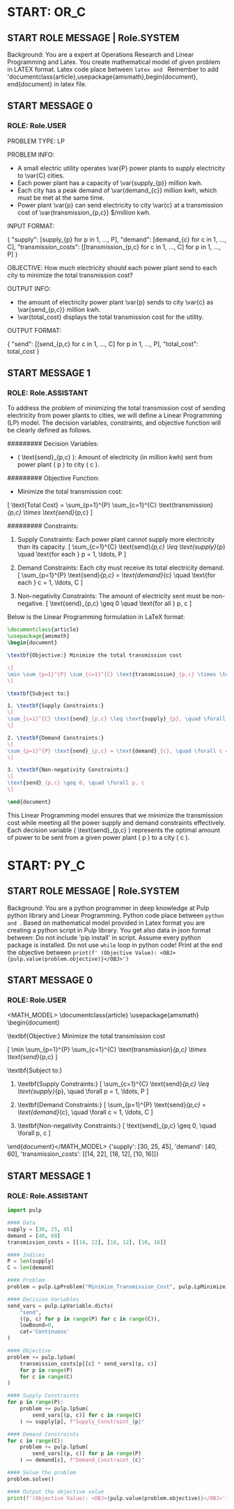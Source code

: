 # START: OR_C 
## START ROLE MESSAGE | Role.SYSTEM 
Background: You are a expert at Operations Research and Linear Programming and Latex. You create mathematical model of given problem in LATEX format. Latex code place between ```latex and ``` Remember to add 'documentclass{article},usepackage{amsmath},begin{document}, end{document} in latex file. 
## START MESSAGE 0 
### ROLE: Role.USER
<DESCRIPTION>
PROBLEM TYPE: LP

PROBLEM INFO:

- A small electric utility operates \var{P} power plants to supply electricity to \var{C} cities.
- Each power plant has a capacity of \var{supply_{p}} million kwh.
- Each city has a peak demand of \var{demand_{c}} million kwh, which must be met at the same time.
- Power plant \var{p} can send electricity to city \var{c} at a transmission cost of \var{transmission_{p,c}} $/million kwh.

INPUT FORMAT: 

{
    "supply": [supply_{p} for p in 1, ..., P],
    "demand": [demand_{c} for c in 1, ..., C],
    "transmission_costs": [[transmission_{p,c} for c in 1, ..., C] for p in 1, ..., P]
}

OBJECTIVE: How much electricity should each power plant send to each city to minimize the total transmission cost?

OUTPUT INFO:

- the amount of electricity power plant \var{p} sends to city \var{c} as \var{send_{p,c}} million kwh.
- \var{total_cost} displays the total transmission cost for the utility.

OUTPUT FORMAT:

{
    "send": [[send_{p,c} for c in 1, ..., C] for p in 1, ..., P],
    "total_cost": total_cost
}

</DESCRIPTION>


## START MESSAGE 1 
### ROLE: Role.ASSISTANT
To address the problem of minimizing the total transmission cost of sending electricity from power plants to cities, we will define a Linear Programming (LP) model. The decision variables, constraints, and objective function will be clearly defined as follows.

######### Decision Variables:
- \( \text{send}_{p,c} \): Amount of electricity (in million kwh) sent from power plant \( p \) to city \( c \).

######### Objective Function:
- Minimize the total transmission cost:

\[
\text{Total Cost} = \sum_{p=1}^{P} \sum_{c=1}^{C} \text{transmission}_{p,c} \times \text{send}_{p,c}
\]

######### Constraints:
1. Supply Constraints: Each power plant cannot supply more electricity than its capacity.
   \[
   \sum_{c=1}^{C} \text{send}_{p,c} \leq \text{supply}_{p} \quad \text{for each } p = 1, \ldots, P
   \]

2. Demand Constraints: Each city must receive its total electricity demand.
   \[
   \sum_{p=1}^{P} \text{send}_{p,c} = \text{demand}_{c} \quad \text{for each } c = 1, \ldots, C
   \]

3. Non-negativity Constraints: The amount of electricity sent must be non-negative.
   \[
   \text{send}_{p,c} \geq 0 \quad \text{for all } p, c
   \]

Below is the Linear Programming formulation in LaTeX format:

```latex
\documentclass{article}
\usepackage{amsmath}
\begin{document}

\textbf{Objective:} Minimize the total transmission cost

\[
\min \sum_{p=1}^{P} \sum_{c=1}^{C} \text{transmission}_{p,c} \times \text{send}_{p,c}
\]

\textbf{Subject to:}

1. \textbf{Supply Constraints:}
\[
\sum_{c=1}^{C} \text{send}_{p,c} \leq \text{supply}_{p}, \quad \forall p = 1, \ldots, P
\]

2. \textbf{Demand Constraints:}
\[
\sum_{p=1}^{P} \text{send}_{p,c} = \text{demand}_{c}, \quad \forall c = 1, \ldots, C
\]

3. \textbf{Non-negativity Constraints:}
\[
\text{send}_{p,c} \geq 0, \quad \forall p, c
\]

\end{document}
```

This Linear Programming model ensures that we minimize the transmission cost while meeting all the power supply and demand constraints effectively. Each decision variable \( \text{send}_{p,c} \) represents the optimal amount of power to be sent from a given power plant \( p \) to a city \( c \).

# START: PY_C 
## START ROLE MESSAGE | Role.SYSTEM 
Background: You are a python programmer in deep knowledge at Pulp python library and Linear Programming. Python code place between ```python and ```. Based on mathematical model provided in Latex format you are creating a python script in Pulp library. You get also data in json format between: <DATA></DATA> Do not include 'pip install' in script. Assume every python package is installed. Do not use `while` loop in python code! Print at the end the objective between <OBJ></OBJ> `print(f' (Objective Value): <OBJ>{pulp.value(problem.objective)}</OBJ>')` 
## START MESSAGE 0 
### ROLE: Role.USER
<MATH_MODEL>
\documentclass{article}
\usepackage{amsmath}
\begin{document}

\textbf{Objective:} Minimize the total transmission cost

\[
\min \sum_{p=1}^{P} \sum_{c=1}^{C} \text{transmission}_{p,c} \times \text{send}_{p,c}
\]

\textbf{Subject to:}

1. \textbf{Supply Constraints:}
\[
\sum_{c=1}^{C} \text{send}_{p,c} \leq \text{supply}_{p}, \quad \forall p = 1, \ldots, P
\]

2. \textbf{Demand Constraints:}
\[
\sum_{p=1}^{P} \text{send}_{p,c} = \text{demand}_{c}, \quad \forall c = 1, \ldots, C
\]

3. \textbf{Non-negativity Constraints:}
\[
\text{send}_{p,c} \geq 0, \quad \forall p, c
\]

\end{document}</MATH_MODEL>
<DATA>
{'supply': [30, 25, 45], 'demand': [40, 60], 'transmission_costs': [[14, 22], [18, 12], [10, 16]]}</DATA>


## START MESSAGE 1 
### ROLE: Role.ASSISTANT
```python
import pulp

#### Data
supply = [30, 25, 45]
demand = [40, 60]
transmission_costs = [[14, 22], [18, 12], [10, 16]]

#### Indices
P = len(supply)
C = len(demand)

#### Problem
problem = pulp.LpProblem("Minimize_Transmission_Cost", pulp.LpMinimize)

#### Decision Variables
send_vars = pulp.LpVariable.dicts(
    "send",
    ((p, c) for p in range(P) for c in range(C)),
    lowBound=0,
    cat='Continuous'
)

#### Objective
problem += pulp.lpSum(
    transmission_costs[p][c] * send_vars[(p, c)]
    for p in range(P)
    for c in range(C)
)

#### Supply Constraints
for p in range(P):
    problem += pulp.lpSum(
        send_vars[(p, c)] for c in range(C)
    ) <= supply[p], f"Supply_Constraint_{p}"

#### Demand Constraints
for c in range(C):
    problem += pulp.lpSum(
        send_vars[(p, c)] for p in range(P)
    ) == demand[c], f"Demand_Constraint_{c}"

#### Solve the problem
problem.solve()

#### Output the objective value
print(f'(Objective Value): <OBJ>{pulp.value(problem.objective)}</OBJ>')
```

